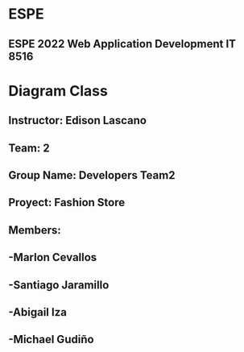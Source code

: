 # ESPE
## ESPE 2022 Web Application Development  IT 8516
# Diagram Class
## Instructor: Edison Lascano
## Team: 2
## Group Name: Developers Team2
## Proyect: Fashion Store
## Members:
## -Marlon Cevallos
## -Santiago Jaramillo
## -Abigail Iza
## -Michael Gudiño
